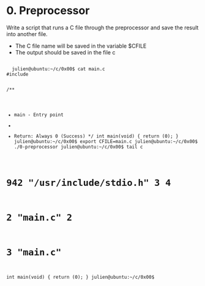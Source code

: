 <h1>0. Preprocessor</h1>
Write a script that runs a C file through the preprocessor and save the result into another file.
<ul>
  <li>The C file name will be saved in the variable $CFILE</li>
  <li>The output should be saved in the file c</li>
</ul>
<pre><code>
  julien@ubuntu:~/c/0x00$ cat main.c 
#include <stdio.h>

/**
 * main - Entry point
 *
 * Return: Always 0 (Success)
 */
int main(void)
{
    return (0);
}
julien@ubuntu:~/c/0x00$ export CFILE=main.c
julien@ubuntu:~/c/0x00$ ./0-preprocessor 
julien@ubuntu:~/c/0x00$ tail c
# 942 "/usr/include/stdio.h" 3 4

# 2 "main.c" 2


# 3 "main.c"
int main(void)
{
 return (0);
}
julien@ubuntu:~/c/0x00$ 
</code></pre>
